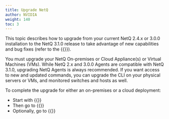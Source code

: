 ```yaml
---
title: Upgrade NetQ
author: NVIDIA
weight: 140
toc: 3
---
```

This topic describes how to upgrade from your current NetQ 2.4.x or 3.0.0 installation to the NetQ 3.1.0 release to take advantage of new capabilities and bug fixes (refer to the {{<link title="Cumulus NetQ 3.1 Release Notes" text="release notes">}}).

You must upgrade your NetQ On-premises or Cloud Appliance(s) or Virtual Machines (VMs). While NetQ 2.x and 3.0.0 Agents are compatible with NetQ 3.1.0, upgrading NetQ Agents is always recommended. If you want access to new and updated commands, you can upgrade the CLI on your physical servers or VMs, and monitored switches and hosts as well.

To complete the upgrade for either an on-premises or a cloud deployment:

- Start with {{<link title="Upgrade NetQ Appliances and Virtual Machines">}}
- Then go to {{<link title="Upgrade NetQ Agents">}}
- Optionally, go to {{<link title="Upgrade NetQ CLI">}}
